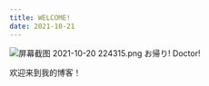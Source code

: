 ```yaml
---
title: WELCOME!
date: 2021-10-21
---
```

![屏幕截图 2021-10-20 224315.png](https://i.loli.net/2021/10/20/FOZi2TpMWQ9JuEf.png)
お帰り! Doctor!

欢迎来到我的博客！